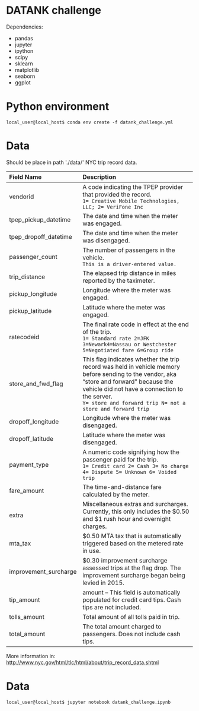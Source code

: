 # DATANK challenge

Dependencies:
- pandas
- jupyter
- ipython
- scipy
- sklearn
- matplotlib
- seaborn
- ggplot

# Python environment
```console
local_user@local_host$ conda env create -f datank_challenge.yml
```

# Data
Should be place in path './data/'
NYC trip record data.

| Field Name | Description |
| :---         | :---           |
| vendorid   | A code indicating the TPEP provider that provided the record.<br/> `1= Creative Mobile Technologies, LLC; 2= VeriFone Inc` |
| tpep_pickup_datetime   | The date and time when the meter was engaged. |
| tpep_dropoff_datetime   | The date and time when the meter was disengaged. |
| passenger_count   | The number of passengers in the vehicle.<br/>`This is a driver-entered value.` |
| trip_distance   | The elapsed trip distance in miles reported by the taximeter. |
| pickup_longitude   | Longitude where the meter was engaged. |
| pickup_latitude   | Latitude where the meter was engaged. |
| ratecodeid   | The final rate code in effect at the end of the trip.<br/> `1= Standard rate 2=JFK 3=Newark4=Nassau or Westchester 5=Negotiated fare 6=Group ride`    |
| store_and_fwd_flag   | This flag indicates whether the trip record was held in vehicle memory before sending to the vendor, aka “store and forward” because the vehicle did not have a connection to the server.<br/> `Y= store and forward trip N= not a store and forward trip` |
| dropoff_longitude   | Longitude where the meter was disengaged. |
| dropoff_latitude   | Latitude where the meter was disengaged.      |
| payment_type   | A numeric code signifying how the passenger paid for the trip. <br/> `1= Credit card 2= Cash 3= No charge 4= Dispute 5= Unknown 6= Voided trip` |
| fare_amount   | The time-and-distance fare calculated by the meter. |
| extra   | Miscellaneous extras and surcharges. Currently, this only includes the $0.50 and $1 rush hour and overnight charges. |
| mta_tax   | $0.50 MTA tax that is automatically triggered based on the metered rate in use. |
| improvement_surcharge   | $0.30 improvement surcharge assessed trips at the flag drop. The improvement surcharge began being levied in 2015.      |
| tip_amount   | amount – This field is automatically populated for credit card tips. Cash tips are not included.      |
| tolls_amount   | Total amount of all tolls paid in trip.      |
| total_amount   | The total amount charged to passengers. Does not include cash tips.      |

More information in: http://www.nyc.gov/html/tlc/html/about/trip_record_data.shtml

# Data
```console
local_user@local_host$ jupyter notebook datank_challenge.ipynb
```